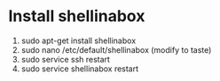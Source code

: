 # Install shellinabox

1. sudo apt-get install shellinabox
2. sudo nano  /etc/default/shellinabox (modify to taste)
3. sudo service ssh restart
4. sudo service shellinabox restart

